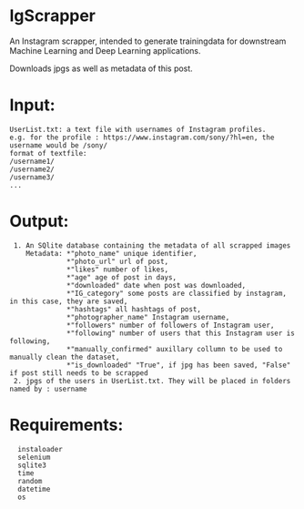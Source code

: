 # IgScrapper

An Instagram scrapper, intended to generate trainingdata for downstream Machine Learning and Deep Learning applications. 


Downloads jpgs as well as metadata of this post.


# Input: 
    
    UserList.txt: a text file with usernames of Instagram profiles.
    e.g. for the profile : https://www.instagram.com/sony/?hl=en, the username would be /sony/  
    format of textfile:   
    /username1/  
    /username2/  
    /username3/  
    ...  
 <p>  
    
 # Output:
 
 
     1. An SQlite database containing the metadata of all scrapped images
        Metadata: *"photo_name" unique identifier, 
                  *"photo_url" url of post, 
                  *"likes" number of likes, 
                  *"age" age of post in days, 
                  *"downloaded" date when post was downloaded, 
                  *"IG_category" some posts are classified by instagram, in this case, they are saved, 
                  *"hashtags" all hashtags of post, 
                  *"photographer_name" Instagram username, 
                  *"followers" number of followers of Instagram user, 
                  *"following" number of users that this Instagram user is following, 
                  *"manually_confirmed" auxillary collumn to be used to manually clean the dataset, 
                  *"is_downloaded" "True", if jpg has been saved, "False" if post still needs to be scrapped
     2. jpgs of the users in UserList.txt. They will be placed in folders named by : username
     
 # Requirements:
      instaloader
      selenium 
      sqlite3
      time
      random
      datetime
      os
  


 
